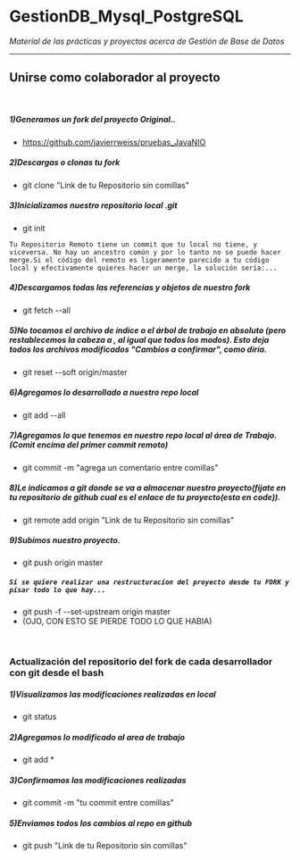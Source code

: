 # GestionDB_Mysql_PostgreSQL

*Material de las prácticas y proyectos acerca de Gestión de Base de Datos*

<hr>

## Unirse como colaborador al proyecto

</br>

##### 1)Generamos un fork del proyecto Original..
* https://github.com/javierrweiss/pruebas_JavaNIO

##### 2)Descargas o clonas tu fork
* git clone "Link de tu Repositorio sin comillas"

##### 3)Inicializamos nuestro repositorio local .git
* git init

 `Tu Repositorio Remoto tiene un commit que tu local no tiene, y viceversa. No hay un ancestro común y por lo tanto no se puede hacer merge.Si el código del remoto es ligeramente parecido a tu código local y efectivamente quieres hacer un merge, la solución sería:... `

##### 4)Descargamos todas las referencias y objetos de nuestro fork
* git fetch --all

##### 5)No tocamos el archivo de índice o el árbol de trabajo en absoluto (pero restablecemos la cabeza a , al igual que todos los modos). Esto deja todos los archivos modificados "Cambios a confirmar", como diría.
* git reset --soft origin/master

##### 6)Agregamos lo desarrollado a nuestro repo local
* git add --all

##### 7)Agregamos lo que tenemos en nuestro repo local al área de Trabajo.(Comit encima del primer commit remoto)
* git commit -m "agrega un comentario entre comillas"

##### 8)Le indicamos a git donde se va a almacenar nuestro proyecto(fijate en tu repositorio de github cual es el enlace de tu proyecto(esta en code)).
* git remote add origin "Link de tu Repositorio sin comillas"

##### 9)Subimos nuestro proyecto.
* git push origin master


#####  `Si se quiere realizar una restructuracion del proyecto desde tu FORK y pisar todo lo que hay...`
* git push -f --set-upstream origin master
* (OJO, CON ESTO SE PIERDE TODO LO QUE HABIA)

</br>


### Actualización del repositorio del fork de cada desarrollador con git desde el bash 

##### 1)Visualizamos las modificaciones realizadas en local
* git status

##### 2)Agregamos lo modificado al area de trabajo
* git add *

##### 3)Confirmamos las modificaciones realizadas
* git commit -m "tu commit entre comillas"

##### 5)Enviamos todos los cambios al repo en github
* git push "Link de tu Repositorio sin comillas"

</br>

</br>

